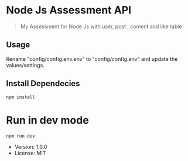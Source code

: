 # Node Js Assessment API

>My Assessment for Node Js with user, post , coment and like table

## Usage

Rename "config/config.env.env" to "config/config.env" and update the values/settings.

## Install Dependecies
```
npm install
```
# Run in dev mode
```
npm run dev
```

- Version: 1.0.0
- License: MIT 